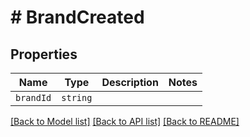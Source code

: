 # # BrandCreated



## Properties

Name | Type | Description | Notes
------------ | ------------- | ------------- | -------------
| `brandId` | ```string``` |   |  |

[[Back to Model list]](../README.md#models) [[Back to API list]](../README.md#api-endpoints) [[Back to README]](../README.md)
